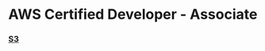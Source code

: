# AWS Certified Developer - Associate

###  [S3](https://github.com/clancinio/aws-certified-developer-accociate/blob/main/S3.md)

